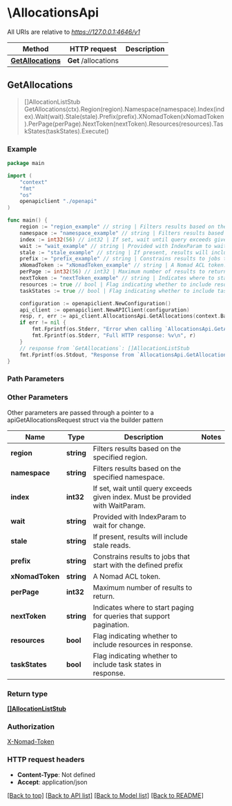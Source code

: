 # \AllocationsApi

All URIs are relative to *https://127.0.0.1:4646/v1*

Method | HTTP request | Description
------------- | ------------- | -------------
[**GetAllocations**](AllocationsApi.md#GetAllocations) | **Get** /allocations | 



## GetAllocations

> []AllocationListStub GetAllocations(ctx).Region(region).Namespace(namespace).Index(index).Wait(wait).Stale(stale).Prefix(prefix).XNomadToken(xNomadToken).PerPage(perPage).NextToken(nextToken).Resources(resources).TaskStates(taskStates).Execute()



### Example

```go
package main

import (
    "context"
    "fmt"
    "os"
    openapiclient "./openapi"
)

func main() {
    region := "region_example" // string | Filters results based on the specified region. (optional)
    namespace := "namespace_example" // string | Filters results based on the specified namespace. (optional)
    index := int32(56) // int32 | If set, wait until query exceeds given index. Must be provided with WaitParam. (optional)
    wait := "wait_example" // string | Provided with IndexParam to wait for change. (optional)
    stale := "stale_example" // string | If present, results will include stale reads. (optional)
    prefix := "prefix_example" // string | Constrains results to jobs that start with the defined prefix (optional)
    xNomadToken := "xNomadToken_example" // string | A Nomad ACL token. (optional)
    perPage := int32(56) // int32 | Maximum number of results to return. (optional)
    nextToken := "nextToken_example" // string | Indicates where to start paging for queries that support pagination. (optional)
    resources := true // bool | Flag indicating whether to include resources in response. (optional)
    taskStates := true // bool | Flag indicating whether to include task states in response. (optional)

    configuration := openapiclient.NewConfiguration()
    api_client := openapiclient.NewAPIClient(configuration)
    resp, r, err := api_client.AllocationsApi.GetAllocations(context.Background()).Region(region).Namespace(namespace).Index(index).Wait(wait).Stale(stale).Prefix(prefix).XNomadToken(xNomadToken).PerPage(perPage).NextToken(nextToken).Resources(resources).TaskStates(taskStates).Execute()
    if err != nil {
        fmt.Fprintf(os.Stderr, "Error when calling `AllocationsApi.GetAllocations``: %v\n", err)
        fmt.Fprintf(os.Stderr, "Full HTTP response: %v\n", r)
    }
    // response from `GetAllocations`: []AllocationListStub
    fmt.Fprintf(os.Stdout, "Response from `AllocationsApi.GetAllocations`: %v\n", resp)
}
```

### Path Parameters



### Other Parameters

Other parameters are passed through a pointer to a apiGetAllocationsRequest struct via the builder pattern


Name | Type | Description  | Notes
------------- | ------------- | ------------- | -------------
 **region** | **string** | Filters results based on the specified region. | 
 **namespace** | **string** | Filters results based on the specified namespace. | 
 **index** | **int32** | If set, wait until query exceeds given index. Must be provided with WaitParam. | 
 **wait** | **string** | Provided with IndexParam to wait for change. | 
 **stale** | **string** | If present, results will include stale reads. | 
 **prefix** | **string** | Constrains results to jobs that start with the defined prefix | 
 **xNomadToken** | **string** | A Nomad ACL token. | 
 **perPage** | **int32** | Maximum number of results to return. | 
 **nextToken** | **string** | Indicates where to start paging for queries that support pagination. | 
 **resources** | **bool** | Flag indicating whether to include resources in response. | 
 **taskStates** | **bool** | Flag indicating whether to include task states in response. | 

### Return type

[**[]AllocationListStub**](AllocationListStub.md)

### Authorization

[X-Nomad-Token](../README.md#X-Nomad-Token)

### HTTP request headers

- **Content-Type**: Not defined
- **Accept**: application/json

[[Back to top]](#) [[Back to API list]](../README.md#documentation-for-api-endpoints)
[[Back to Model list]](../README.md#documentation-for-models)
[[Back to README]](../README.md)


